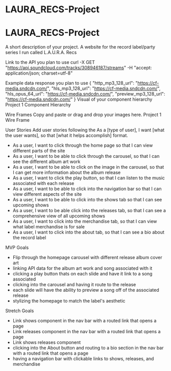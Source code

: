 # LAURA_RECS-Project

# LAURA_RECS-Project

A short description of your project.
A website for the record label/party series I run called L.A.U.R.A. Recs

Link to the API you plan to use
curl -X GET "https://api.soundcloud.com/tracks/308946187/streams" -H "accept: application/json; charset=utf-8"

Example data response you plan to use
{
"http_mp3_128_url": "https://cf-media.sndcdn.com/",
"hls_mp3_128_url": "https://cf-media.sndcdn.com/",
"hls_opus_64_url": "https://cf-media.sndcdn.com/",
"preview_mp3_128_url": "https://cf-media.sndcdn.com/"
}
Visual of your component hierarchy
Project 1 Component Hierarchy

Wire Frames
Copy and paste or drag and drop your images here.
Project 1 Wire Frame

User Stories
Add user stories following the As a [type of user], I want [what the user wants], so that [what it helps accomplish] format.

- As a user, I want to click through the home page so that I can view different parts of the site
- As a user, I want to be able to click through the carousel, so that I can see the different album art work
- As a user, I want to be able to click on the image in the carousel, so that I can get more information about the album release
- As a user, I want to click the play button, so that I can listen to the music associated with each release
- As a user, I want to be able to click into the navigation bar so that I can view different aspects of the site
- As a user, I want to be able to click into the shows tab so that I can see upcoming shows
- As a user, I want to be able click into the releases tab, so that I can see a comprehensive view of all upcoming shows
- As a user, I want to click into the merchandise tab, so that I can view what label merchandise is for sale
- As a user, I want to click into the about tab, so that I can see a bio about the record label

MVP Goals

- Flip through the homepage carousel with different release album cover art
- linking API data for the album art work and song associated with it
- clicking a play button thats on each slide and have it link to a song associated
- clicking into the carousel and having it route to the release
- each slide will have the ability to preview a song off of the associated release
- stylizing the homepage to match the label's aesthetic

Stretch Goals

- Link shows component in the nav bar with a routed link that opens a page
- Link releases component in the nav bar with a routed link that opens a page
- Link shows releases component
- clicking into the About button and routing to a bio section in the nav bar with a routed link that opens a page
- having a navigation bar with clickable links to shows, releases, and merchandise
